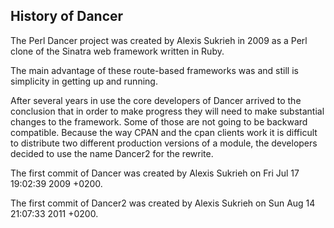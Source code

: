 ## History of Dancer

The Perl Dancer project was created by Alexis Sukrieh in 2009 as a Perl clone of the Sinatra web framework written in Ruby.

The main advantage of these route-based frameworks was and still is simplicity in getting up and running.

After several years in use the core developers of Dancer arrived to the conclusion that in order to make progress they will need to make substantial changes to the framework.
Some of those are not going to be backward compatible. Because the way CPAN and the cpan clients work it is difficult to distribute two different production versions of a module,
the developers decided to use the name Dancer2 for the rewrite.

The first commit of Dancer was created by Alexis Sukrieh on Fri Jul 17 19:02:39 2009 +0200.

The first commit of Dancer2 was created by Alexis Sukrieh on Sun Aug 14 21:07:33 2011 +0200.

